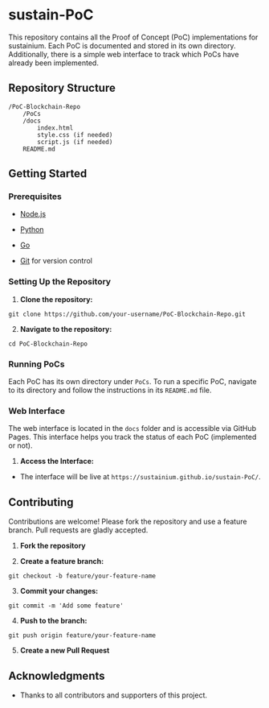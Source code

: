 # sustain-PoC 

This repository contains all the Proof of Concept (PoC) implementations for sustainium. Each PoC is documented and stored in its own directory. Additionally, there is a simple web interface to track which PoCs have already been implemented.

## Repository Structure

```
/PoC-Blockchain-Repo
    /PoCs
    /docs
        index.html
        style.css (if needed)
        script.js (if needed)
    README.md
```

## Getting Started

### Prerequisites

- [Node.js](https://nodejs.org/)
  
- [Python](https://www.python.org/downloads)
  
- [Go](https://go.dev/doc/install)
  
- [Git](https://git-scm.com/) for version control
  

### Setting Up the Repository

1. **Clone the repository:**
  

```shell
git clone https://github.com/your-username/PoC-Blockchain-Repo.git
```

2. **Navigate to the repository:**
  

```shell
cd PoC-Blockchain-Repo
```

### Running PoCs

Each PoC has its own directory under `PoCs`. To run a specific PoC, navigate to its directory and follow the instructions in its `README.md` file.

### Web Interface

The web interface is located in the `docs` folder and is accessible via GitHub Pages. This interface helps you track the status of each PoC (implemented or not).

1. **Access the Interface:**
  
  - The interface will be live at `https://sustainium.github.io/sustain-PoC/`.

## Contributing

Contributions are welcome! Please fork the repository and use a feature branch. Pull requests are gladly accepted.

1. **Fork the repository**
  
2. **Create a feature branch:**
  
  ```shell
  git checkout -b feature/your-feature-name
  ```
  
3. **Commit your changes:**
  
  ```shell
  git commit -m 'Add some feature'
  ```
  
4. **Push to the branch:**
  
  ```shell
  git push origin feature/your-feature-name
  ```
  
5. **Create a new Pull Request**
  

## Acknowledgments

- Thanks to all contributors and supporters of this project.
